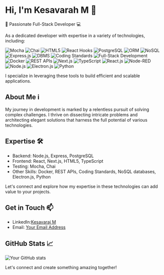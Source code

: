 # Hi, I'm Kesavarah M 👋

🚀 Passionate Full-Stack Developer 💻

As a dedicated developer with expertise in a variety of technologies, including:

![Mocha](https://img.shields.io/badge/-Mocha-red)
![Chai](https://img.shields.io/badge/-Chai-44cc11)
![HTML5](https://img.shields.io/badge/-HTML5-orange)
![React Hooks](https://img.shields.io/badge/-React%20Hooks-blue)
![PostgreSQL](https://img.shields.io/badge/-PostgreSQL-336791)
![ORM](https://img.shields.io/badge/-ORM-lightgrey)
![NoSQL](https://img.shields.io/badge/-NoSQL-4DB33D)
![Express.js](https://img.shields.io/badge/-Express.js-yellow)
![DBMS](https://img.shields.io/badge/-DBMS-lightgrey)
![Coding Standards](https://img.shields.io/badge/-Coding%20Standards-brightgreen)
![Full-Stack Development](https://img.shields.io/badge/-Full--Stack%20Development-blueviolet)
![Docker](https://img.shields.io/badge/-Docker-blue)
![REST APIs](https://img.shields.io/badge/-REST%20APIs-green)
![Next.js](https://img.shields.io/badge/-Next.js-black)
![TypeScript](https://img.shields.io/badge/-TypeScript-blue)
![React.js](https://img.shields.io/badge/-React.js-61DAFB)
![Node-RED](https://img.shields.io/badge/-Node--RED-red)
![Node.js](https://img.shields.io/badge/-Node.js-43853D)
![Electron.js](https://img.shields.io/badge/-Electron.js-47848F)
![Python](https://img.shields.io/badge/-Python-3776AB)

I specialize in leveraging these tools to build efficient and scalable applications.

## About Me ℹ️

My journey in development is marked by a relentless pursuit of solving complex challenges. I thrive on dissecting intricate problems and architecting elegant solutions that harness the full potential of various technologies.

## Expertise 🛠️

- Backend: Node.js, Express, PostgreSQL
- Frontend: React, Next.js, HTML5, TypeScript
- Testing: Mocha, Chai
- Other Skills: Docker, REST APIs, Coding Standards, NoSQL databases, Electron.js, Python

Let's connect and explore how my expertise in these technologies can add value to your projects.

## Get in Touch 📫

- LinkedIn:[Kesavaraj M](https://www.linkedin.com/in/kesavaraj-m-76569a21b)
- Email: [Your Email Address](mkesavaraj1998@gmail.com)

## GitHub Stats 📈

![Your GitHub stats](https://github-readme-stats.vercel.app/api?username=Kesavaraj80&show_icons=true&theme=dark)


Let's connect and create something amazing together!
